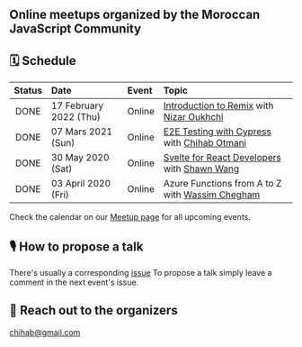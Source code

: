 ## Online meetups organized by the Moroccan JavaScript Community

## 🗓 Schedule

 Status | Date                         | Event  | Topic |
:------:|:-----------------------------|:-------|:--------|
DONE | 17 February 2022 (Thu) | Online | [Introduction to Remix](https://www.youtube.com/watch?v=j5tImyaVWZA&t) with [Nizar Oukhchi](https://github.com/nizaroukhchi)
DONE | 07 Mars 2021 (Sun) | Online | [E2E Testing with Cypress](https://www.youtube.com/watch?v=xO7QU4iMRWU&t) with [Chihab Otmani](https://github.com/chihab)
DONE | 30 May 2020 (Sat) | Online | [Svelte for React Developers](https://www.youtube.com/watch?v=iUbBm5YhJfY) with [Shawn Wang](https://twitter.com/swyx)
DONE | 03 April 2020 (Fri) | Online | Azure Functions from A to Z with [Wassim Chegham](https://github.com/manekinekko)

 
Check the calendar on our [Meetup page](https://www.meetup.com/JavaScript-Morocco/events/) for all upcoming events.

## 🎙 How to propose a talk

There's usually a corresponding [issue](https://github.com/JSschool-dev/Morocco.js/issues)
To propose a talk simply leave a comment in the next event's issue.


## 💬 Reach out to the organizers
chihab@gmail.com

